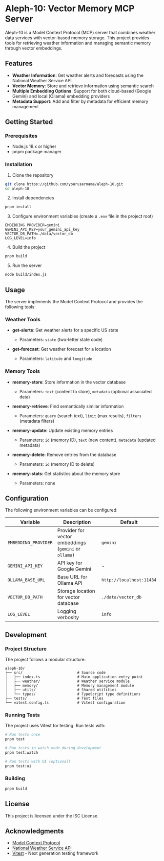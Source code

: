# Aleph-10: Vector Memory MCP Server

Aleph-10 is a Model Context Protocol (MCP) server that combines weather data services with vector-based memory storage. This project provides tools for retrieving weather information and managing semantic memory through vector embeddings.

## Features

- **Weather Information**: Get weather alerts and forecasts using the National Weather Service API
- **Vector Memory**: Store and retrieve information using semantic search
- **Multiple Embedding Options**: Support for both cloud-based (Google Gemini) and local (Ollama) embedding providers
- **Metadata Support**: Add and filter by metadata for efficient memory management

## Getting Started

### Prerequisites

- Node.js 18.x or higher
- pnpm package manager

### Installation

1. Clone the repository
```bash
git clone https://github.com/yourusername/aleph-10.git
cd aleph-10
```

2. Install dependencies
```bash
pnpm install
```

3. Configure environment variables (create a `.env` file in the project root)
```
EMBEDDING_PROVIDER=gemini
GEMINI_API_KEY=your_gemini_api_key
VECTOR_DB_PATH=./data/vector_db
LOG_LEVEL=info
```

4. Build the project
```bash
pnpm build
```

5. Run the server
```bash
node build/index.js
```

## Usage

The server implements the Model Context Protocol and provides the following tools:

### Weather Tools

- **get-alerts**: Get weather alerts for a specific US state
  - Parameters: `state` (two-letter state code)

- **get-forecast**: Get weather forecast for a location
  - Parameters: `latitude` and `longitude`

### Memory Tools

- **memory-store**: Store information in the vector database
  - Parameters: `text` (content to store), `metadata` (optional associated data)

- **memory-retrieve**: Find semantically similar information
  - Parameters: `query` (search text), `limit` (max results), `filters` (metadata filters)

- **memory-update**: Update existing memory entries
  - Parameters: `id` (memory ID), `text` (new content), `metadata` (updated metadata)

- **memory-delete**: Remove entries from the database
  - Parameters: `id` (memory ID to delete)

- **memory-stats**: Get statistics about the memory store
  - Parameters: none

## Configuration

The following environment variables can be configured:

| Variable | Description | Default |
|----------|-------------|---------|
| `EMBEDDING_PROVIDER` | Provider for vector embeddings (`gemini` or `ollama`) | `gemini` |
| `GEMINI_API_KEY` | API key for Google Gemini | - |
| `OLLAMA_BASE_URL` | Base URL for Ollama API | `http://localhost:11434` |
| `VECTOR_DB_PATH` | Storage location for vector database | `./data/vector_db` |
| `LOG_LEVEL` | Logging verbosity | `info` |

## Development

### Project Structure

The project follows a modular structure:

```
aleph-10/
├── src/                         # Source code
│   ├── index.ts                 # Main application entry point
│   ├── weather/                 # Weather service module
│   ├── memory/                  # Memory management module
│   ├── utils/                   # Shared utilities
│   └── types/                   # TypeScript type definitions
├── tests/                       # Test files
└── vitest.config.ts             # Vitest configuration
```

### Running Tests

The project uses Vitest for testing. Run tests with:

```bash
# Run tests once
pnpm test

# Run tests in watch mode during development
pnpm test:watch

# Run tests with UI (optional)
pnpm test:ui
```

### Building

```bash
pnpm build
```

## License

This project is licensed under the ISC License.

## Acknowledgments

- [Model Context Protocol](https://github.com/anthropics/model-context-protocol)
- [National Weather Service API](https://www.weather.gov/documentation/services-web-api)
- [Vitest](https://vitest.dev/) - Next generation testing framework
